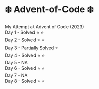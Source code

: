 # ❄️ Advent-of-Code ❄️
My Attempt at Advent of Code (2023) <br>
Day 1 - Solved ⭐ ⭐ <br>
Day 2 - Solved ⭐ ⭐ <br>
Day 3 - Partially Solved ⭐ <br>
Day 4 - Solved ⭐ ⭐ <br>
Day 5 - NA <br>
Day 6 - Solved ⭐ ⭐ <br>
Day 7 - NA <br>
Day 8 - Solved ⭐ ⭐ <br>
